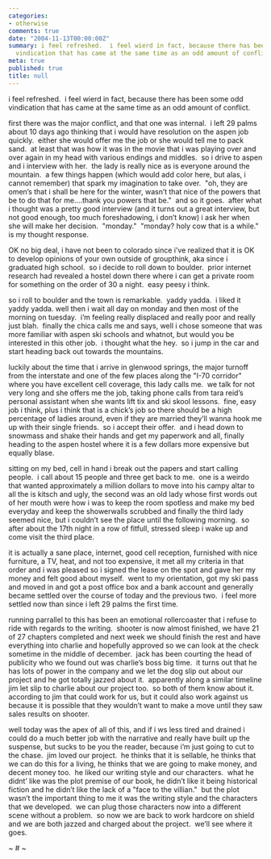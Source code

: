 ```yaml
---
categories:
- otherwise
comments: true
date: "2004-11-13T00:00:00Z"
summary: i feel refreshed.  i feel wierd in fact, because there has been some odd
  vindication that has came at the same time as an odd amount of conflict.
meta: true
published: true
title: null
---
```


i feel refreshed.  i feel wierd in fact, because there has been some odd vindication that has came at the same time as an odd amount of conflict.

first there was the major conflict, and that one was internal.  i left 29 palms about 10 days ago thinking that i would have resolution on the aspen job quickly.  either she would offer me the job or she would tell me to pack sand.  at least that was how it was in the movie that i was playing over and over again in my head with various endings and middles.  so i drive to aspen and i interview with her.  the lady is really nice as is everyone around the mountain.  a few things happen (which would add color here, but alas, i cannot remember) that spark my imagination to take over.  "oh, they are omen’s that i shall be here for the winter, wasn’t that nice of the powers that be to do that for me….thank you powers that be."  and so it goes.  after what i thought was a pretty good interview (and it turns out a great interview, but not good enough, too much foreshadowing, i don’t know) i ask her when she will make her decision.  "monday."  "monday? holy cow that is a while."  is my thought response. 

OK no big deal, i have not been to colorado since i’ve realized that it is OK to develop opinions of your own outside of groupthink, aka since i graduated high school.  so i decide to roll down to boulder.  prior internet research had revealed a hostel down there where i can get a private room for something on the order of 30 a night.  easy peesy i think.

so i roll to boulder and the town is remarkable.  yaddy yadda.  i liked it yaddy yadda. well then i wait all day on monday and then most of the morning on tuesday.  i’m feeling really displaced and really poor and really just blah.  finally the chica calls me and says, well i chose someone that was more familiar with aspen ski schools and whatnot, but would you be interested in this other job.  i thought what the hey.  so i jump in the car and start heading back out towards the mountains.

luckily about the time that i arrive in glenwood springs, the major turnoff from the interstate and one of the few places along the "I-70 corridor" where you have excellent cell coverage, this lady calls me.  we talk for not very long and she offers me the job, taking phone calls from tara reid’s personal assistant when she wants lift tix and ski skool lessons.  fine, easy job i think, plus i think that is a chick’s job so there should be a high percentage of ladies around, even if they are married they’ll wanna hook me up with their single friends.  so i accept their offer.  and i head down to snowmass and shake their hands and get my paperwork and all, finally heading to the aspen hostel where it is a few dollars more expensive but equally blase.  

sitting on my bed, cell in hand i break out the papers and start calling people.  i call about 15 people and three get back to me.  one is a weirdo that wanted approximately a million dollars to move into his campy altar to all the is kitsch and ugly, the second was an old lady whose first words out of her mouth were how i was to keep the room spotless and make my bed everyday and keep the showerwalls scrubbed and finally the third lady seemed nice, but i couldn’t see the place until the following morning.  so after about the 17th night in a row of fitfull, stressed sleep i wake up and come visit the third place.  

it is actually a sane place, internet, good cell reception, furnished with nice furniture, a TV, heat, and not too expensive, it met all my criteria in that order and i was pleased so i signed the lease on the spot and gave her my money and felt good about myself.  went to my orientation, got my ski pass and moved in and got a post office box and a bank account and generally became settled over the course of today and the previous two.  i feel more settled now than since i left 29 palms the first time.  

running parrallel to this has been an emotional rollercoaster that i refuse to ride with regards to the writing.  shooter is now almost finished, we have 21 of 27 chapters completed and next week we should finish the rest and have everything into charlie and hopefully approved so we can look at the check sometime in the middle of december.  jack has been courting the head of publicity who we found out was charlie’s boss big time.  it turns out that he has lots of power in the company and we let the dog slip out about our project and he got totally jazzed about it.  apparently along a similar timeline jim let slip to charlie about our project too.  so both of them know about it.  according to jim that could work for us, but it could also work against us because it is possible that they wouldn’t want to make a move until they saw sales results on shooter.

well today was the apex of all of this, and if i ws less tired and drained i could do a much better job with the narrative and really have built up the suspense, but sucks to be you the reader, because i’m just going to cut to the chase.  jim loved our project.  he thinks that it is sellable, he thinks that we can do this for a living, he thinks that we are going to make money, and decent money too.  he liked our writing style and our characters.  what he didnt’ like was the plot premise of our book, he didn’t like it being historical fiction and he didn’t like the lack of a "face to the villian."  but the plot wasn’t the important thing to me it was the writing style and the characters that we developed.  we can plug those characters now into a different scene without a problem.  so now we are back to work hardcore on shield and we are both jazzed and charged about the project.  we’ll see where it goes.

~ # ~